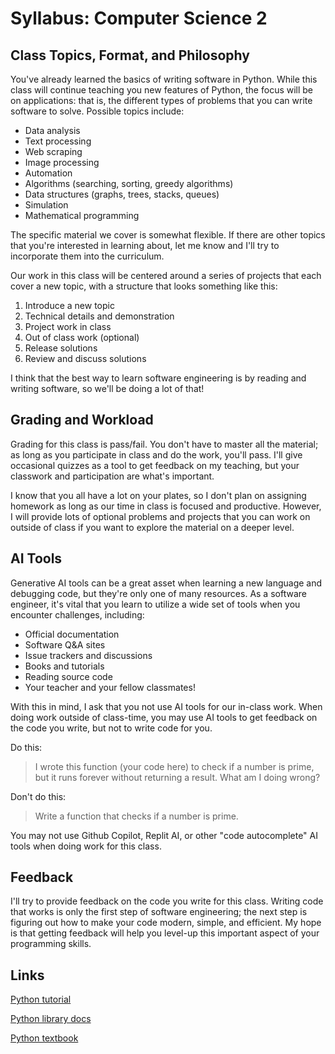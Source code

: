# Syllabus: Computer Science 2

## Class Topics, Format, and Philosophy

You've already learned the basics of writing software in Python. While this class will continue teaching you new features of Python, the focus will be on applications: that is, the different types of problems that you can write software to solve. Possible topics include:

- Data analysis
- Text processing
- Web scraping
- Image processing
- Automation
- Algorithms (searching, sorting, greedy algorithms)
- Data structures (graphs, trees, stacks, queues)
- Simulation
- Mathematical programming

The specific material we cover is somewhat flexible. If there are other topics that you're interested in learning about, let me know and I'll try to incorporate them into the curriculum.

Our work in this class will be centered around a series of projects that each cover a new topic, with a structure that looks something like this:

1. Introduce a new topic
2. Technical details and demonstration
3. Project work in class
4. Out of class work (optional)
5. Release solutions
6. Review and discuss solutions

I think that the best way to learn software engineering is by reading and writing software, so we'll be doing a lot of that!

## Grading and Workload

Grading for this class is pass/fail. You don't have to master all the material; as long as you participate in class and do the work, you'll pass. I'll give occasional quizzes as a tool to get feedback on my teaching, but your classwork and participation are what's important.

I know that you all have a lot on your plates, so I don't plan on assigning homework as long as our time in class is focused and productive. However, I will provide lots of optional problems and projects that you can work on outside of class if you want to explore the material on a deeper level.

## AI Tools

Generative AI tools can be a great asset when learning a new language and debugging code, but they're only one of many resources. As a software engineer, it's vital that you learn to utilize a wide set of tools when you encounter challenges, including:

- Official documentation
- Software Q&A sites
- Issue trackers and discussions
- Books and tutorials
- Reading source code
- Your teacher and your fellow classmates!

With this in mind, I ask that you not use AI tools for our in-class work. When doing work outside of class-time, you may use AI tools to get feedback on the code you write, but not to write code for you.

Do this:

> I wrote this function (your code here) to check if a number is prime, but it runs forever without returning a result. What am I doing wrong?

Don't do this:

> Write a function that checks if a number is prime.

You may not use Github Copilot, Replit AI, or other "code autocomplete" AI tools when doing work for this class.

## Feedback

I'll try to provide feedback on the code you write for this class. Writing code that works is only the first step of software engineering; the next step is figuring out how to make your code modern, simple, and efficient. My hope is that getting feedback will help you level-up this important aspect of your programming skills.

## Links

[Python tutorial](https://docs.python.org/3/tutorial/index.html)

[Python library docs](https://docs.python.org/3/library/index.html)

[Python textbook](https://runestone.academy/ns/books/published/fopp/index.html?mode=browsing)
